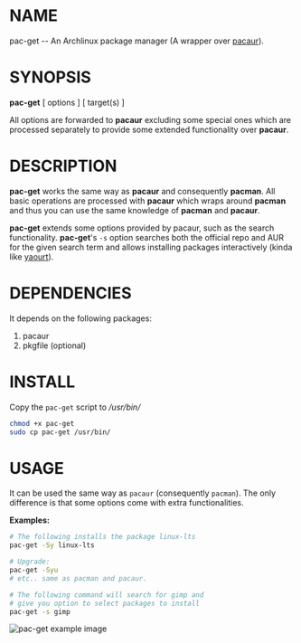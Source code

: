 # NAME
pac-get -- An Archlinux package manager (A wrapper over [pacaur](https://github.com/rmarquis/pacaur)).

# SYNOPSIS

**pac-get** <operation> [ options ] [ target(s) ]

All options are forwarded to **pacaur** excluding some special ones which are processed separately to provide some extended functionality over **pacaur**.

# DESCRIPTION

**pac-get** works the same way as **pacaur** and consequently **pacman**. All basic operations are processed with **pacaur** which wraps around **pacman** and thus you can use the same knowledge of **pacman** and **pacaur**.

**pac-get** extends some options provided by pacaur, such as the search functionality. **pac-get**'s `-s` option searches both the official repo and AUR for the given search term and allows installing packages interactively (kinda like [yaourt](https://github.com/archlinuxfr/yaourt)).

# DEPENDENCIES

It depends on the following packages:

1. pacaur
2. pkgfile (optional)

# INSTALL

Copy the `pac-get` script to */usr/bin/*

```bash
chmod +x pac-get
sudo cp pac-get /usr/bin/
```

# USAGE

It can be used the same way as `pacaur` (consequently `pacman`). The only difference is that some options come with extra functionalities.

**Examples:**

```bash
# The following installs the package linux-lts
pac-get -Sy linux-lts

# Upgrade:
pac-get -Syu
# etc.. same as pacman and pacaur.

# The following command will search for gimp and
# give you option to select packages to install
pac-get -s gimp 
```

![pac-get example image](https://neurobin.org/img/pac-get-ex.png)
